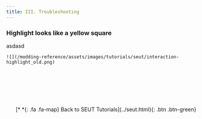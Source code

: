 ```yaml
---
title: III. Troubleshooting
---
```

### Highlight looks like a yellow square
asdasd

    ![](/modding-reference/assets/images/tutorials/seut/interaction-highlight_old.png)
<br><br/>

<br><br/>
<p style="text-align:right">[*&nbsp;*{: .fa .fa-map} Back to SEUT Tutorials](../seut.html){: .btn .btn-green}</p>